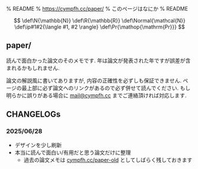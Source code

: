 % README
% https://cympfh.cc/paper/
% このページはなにか
% README

$$
\def\N{\mathbb{N}}
\def\R{\mathbb{R}}
\def\Normal{\mathcal{N}}
\def\ip#1#2{\langle #1, #2 \rangle}
\def\Pr{\mathop{\mathrm{Pr}}}
$$

## paper/

読んで面白かった論文のそのメモです.
年は論文が発表された年ですが誤差が含まれるかもしれません.

論文の解説風に書いてありますが,
内容の正確性を必ずしも保証できません.
ページの最上部に必ず論文へのリンクがあるので必ず併せて読んでください.
もし明らかに誤りがある場合に mail@cympfh.cc までご連絡頂ければ対応します.

## CHANGELOGs

### 2025/06/28

- デザインを少し刷新
- 本当に読んで面白い/有用だと思う論文だけに整理
    - 過去の論文メモは [cympfh.cc/paper-old](https://cympfh.cc/paper-old) としてしばらく残しておきます
